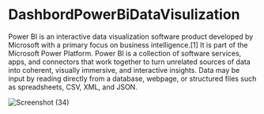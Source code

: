 # DashbordPowerBiDataVisulization

Power BI is an interactive data visualization software product developed by Microsoft with a primary focus on business intelligence.[1] It is part of the Microsoft Power Platform. Power BI is a collection of software services, apps, and connectors that work together to turn unrelated sources of data into coherent, visually immersive, and interactive insights. Data may be input by reading directly from a database, webpage, or structured files such as spreadsheets, CSV, XML, and JSON.


![Screenshot (34)](https://user-images.githubusercontent.com/114003984/192249645-0596df85-793a-4867-864e-c884ec08910f.png)
